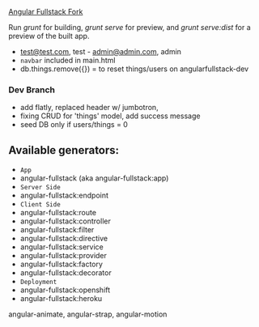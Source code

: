 [Angular Fullstack Fork](https://github.com/DaftMonk/generator-angular-fullstack)

Run *grunt* for building, *grunt serve* for preview, and *grunt serve:dist* for a preview of the built app.

- test@test.com, test   -   admin@admin.com, admin
- `navbar` included in main.html
- db.things.remove({})    =   to reset things/users on angularfullstack-dev

### Dev Branch
- add flatly, replaced header w/ jumbotron, 
- fixing CRUD for 'things' model, add success message
- seed DB only if users/things = 0

## Available generators:
- `App`
- angular-fullstack (aka angular-fullstack:app)
- `Server Side`
- angular-fullstack:endpoint
- `Client Side`
- angular-fullstack:route
- angular-fullstack:controller
- angular-fullstack:filter
- angular-fullstack:directive
- angular-fullstack:service
- angular-fullstack:provider
- angular-fullstack:factory
- angular-fullstack:decorator
- `Deployment`
- angular-fullstack:openshift
- angular-fullstack:heroku

angular-animate, angular-strap, angular-motion